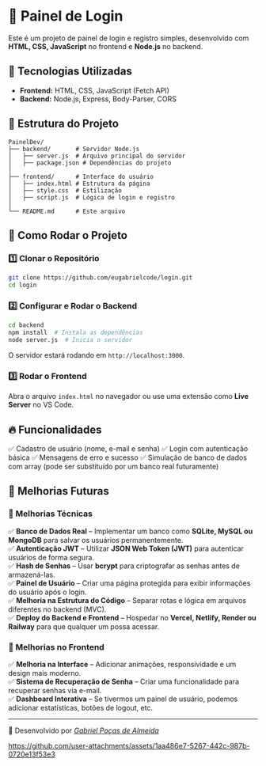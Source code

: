   # 🚀 Painel de Login

Este é um projeto de painel de login e registro simples, desenvolvido com **HTML, CSS, JavaScript** no frontend e **Node.js** no backend.

## 📌 Tecnologias Utilizadas

- **Frontend:** HTML, CSS, JavaScript (Fetch API)
- **Backend:** Node.js, Express, Body-Parser, CORS

## 📂 Estrutura do Projeto

```
PainelDev/
├── backend/       # Servidor Node.js
│   ├── server.js  # Arquivo principal do servidor
│   ├── package.json # Dependências do projeto
│
├── frontend/      # Interface do usuário
│   ├── index.html # Estrutura da página
│   ├── style.css  # Estilização
│   ├── script.js  # Lógica de login e registro
│
└── README.md      # Este arquivo
```

## 🔧 Como Rodar o Projeto

### 1️⃣ Clonar o Repositório

```sh
git clone https://github.com/eugabrielcode/login.git
cd login
```

### 2️⃣ Configurar e Rodar o Backend

```sh
cd backend
npm install  # Instala as dependências
node server.js  # Inicia o servidor
```

O servidor estará rodando em `http://localhost:3000`.

### 3️⃣ Rodar o Frontend

Abra o arquivo `index.html` no navegador ou use uma extensão como **Live Server** no VS Code.

## 🔥 Funcionalidades

✅ Cadastro de usuário (nome, e-mail e senha) ✅ Login com autenticação básica ✅ Mensagens de erro e sucesso ✅ Simulação de banco de dados com array (pode ser substituído por um banco real futuramente)

## 🚀 Melhorias Futuras

### 🔧 Melhorias Técnicas

✅ **Banco de Dados Real** – Implementar um banco como **SQLite, MySQL ou MongoDB** para salvar os usuários permanentemente.\
✅ **Autenticação JWT** – Utilizar **JSON Web Token (JWT)** para autenticar usuários de forma segura.\
✅ **Hash de Senhas** – Usar **bcrypt** para criptografar as senhas antes de armazená-las.\
✅ **Painel de Usuário** – Criar uma página protegida para exibir informações do usuário após o login.\
✅ **Melhoria na Estrutura do Código** – Separar rotas e lógica em arquivos diferentes no backend (MVC).\
✅ **Deploy do Backend e Frontend** – Hospedar no **Vercel, Netlify, Render ou Railway** para que qualquer um possa acessar.

### 🎨 Melhorias no Frontend

✅ **Melhoria na Interface** – Adicionar animações, responsividade e um design mais moderno.\
✅ **Sistema de Recuperação de Senha** – Criar uma funcionalidade para recuperar senhas via e-mail.\
✅ **Dashboard Interativa** – Se tivermos um painel de usuário, podemos adicionar estatísticas, botões de logout, etc.

---

📌 Desenvolvido por [*Gabriel Poças de Almeida*](https://github.com/eugabrielcode)



https://github.com/user-attachments/assets/1aa486e7-5267-442c-987b-0720e13f53e3

